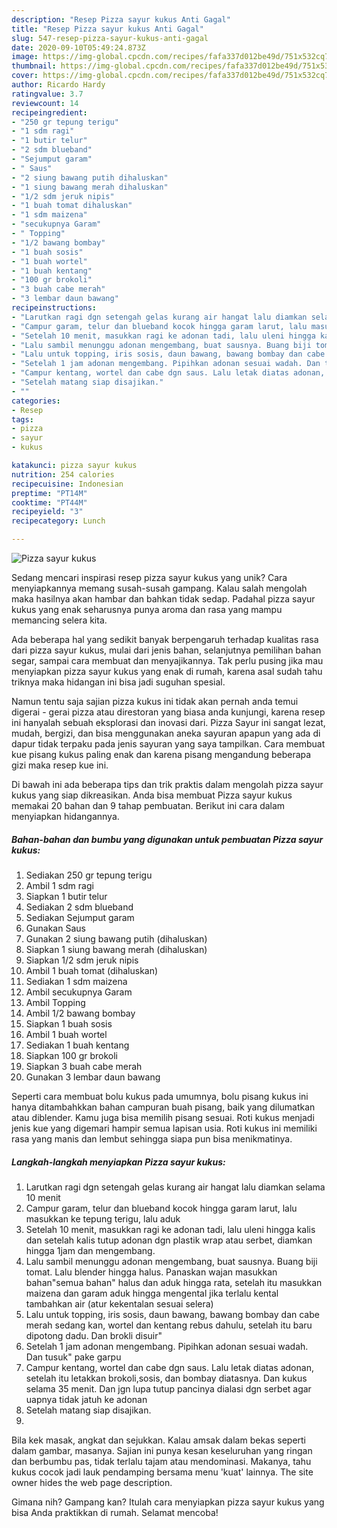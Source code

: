 ```yaml
---
description: "Resep Pizza sayur kukus Anti Gagal"
title: "Resep Pizza sayur kukus Anti Gagal"
slug: 547-resep-pizza-sayur-kukus-anti-gagal
date: 2020-09-10T05:49:24.873Z
image: https://img-global.cpcdn.com/recipes/fafa337d012be49d/751x532cq70/pizza-sayur-kukus-foto-resep-utama.jpg
thumbnail: https://img-global.cpcdn.com/recipes/fafa337d012be49d/751x532cq70/pizza-sayur-kukus-foto-resep-utama.jpg
cover: https://img-global.cpcdn.com/recipes/fafa337d012be49d/751x532cq70/pizza-sayur-kukus-foto-resep-utama.jpg
author: Ricardo Hardy
ratingvalue: 3.7
reviewcount: 14
recipeingredient:
- "250 gr tepung terigu"
- "1 sdm ragi"
- "1 butir telur"
- "2 sdm blueband"
- "Sejumput garam"
- " Saus"
- "2 siung bawang putih dihaluskan"
- "1 siung bawang merah dihaluskan"
- "1/2 sdm jeruk nipis"
- "1 buah tomat dihaluskan"
- "1 sdm maizena"
- "secukupnya Garam"
- " Topping"
- "1/2 bawang bombay"
- "1 buah sosis"
- "1 buah wortel"
- "1 buah kentang"
- "100 gr brokoli"
- "3 buah cabe merah"
- "3 lembar daun bawang"
recipeinstructions:
- "Larutkan ragi dgn setengah gelas kurang air hangat lalu diamkan selama 10 menit"
- "Campur garam, telur dan blueband kocok hingga garam larut, lalu masukkan ke tepung terigu, lalu aduk"
- "Setelah 10 menit, masukkan ragi ke adonan tadi, lalu uleni hingga kalis dan setelah kalis tutup adonan dgn plastik wrap atau serbet, diamkan hingga 1jam dan mengembang."
- "Lalu sambil menunggu adonan mengembang, buat sausnya. Buang biji tomat. Lalu blender hingga halus. Panaskan wajan masukkan bahan&#34;semua bahan&#34; halus dan aduk hingga rata, setelah itu masukkan maizena dan garam aduk hingga mengental jika terlalu kental tambahkan air (atur kekentalan sesuai selera)"
- "Lalu untuk topping, iris sosis, daun bawang, bawang bombay dan cabe merah sedang kan, wortel dan kentang rebus dahulu, setelah itu baru dipotong dadu. Dan brokli disuir&#34;"
- "Setelah 1 jam adonan mengembang. Pipihkan adonan sesuai wadah. Dan tusuk&#34; pake garpu"
- "Campur kentang, wortel dan cabe dgn saus. Lalu letak diatas adonan, setelah itu letakkan brokoli,sosis, dan bombay diatasnya. Dan kukus selama 35 menit. Dan jgn lupa tutup pancinya dialasi dgn serbet agar uapnya tidak jatuh ke adonan"
- "Setelah matang siap disajikan."
- ""
categories:
- Resep
tags:
- pizza
- sayur
- kukus

katakunci: pizza sayur kukus 
nutrition: 254 calories
recipecuisine: Indonesian
preptime: "PT14M"
cooktime: "PT44M"
recipeyield: "3"
recipecategory: Lunch

---
```



![Pizza sayur kukus](https://img-global.cpcdn.com/recipes/fafa337d012be49d/751x532cq70/pizza-sayur-kukus-foto-resep-utama.jpg)

Sedang mencari inspirasi resep pizza sayur kukus yang unik? Cara menyiapkannya memang susah-susah gampang. Kalau salah mengolah maka hasilnya akan hambar dan bahkan tidak sedap. Padahal pizza sayur kukus yang enak seharusnya punya aroma dan rasa yang mampu memancing selera kita.

Ada beberapa hal yang sedikit banyak berpengaruh terhadap kualitas rasa dari pizza sayur kukus, mulai dari jenis bahan, selanjutnya pemilihan bahan segar, sampai cara membuat dan menyajikannya. Tak perlu pusing jika mau menyiapkan pizza sayur kukus yang enak di rumah, karena asal sudah tahu triknya maka hidangan ini bisa jadi suguhan spesial.

Namun tentu saja sajian pizza kukus ini tidak akan pernah anda temui digerai - gerai pizza atau direstoran yang biasa anda kunjungi, karena resep ini hanyalah sebuah eksplorasi dan inovasi dari. Pizza Sayur ini sangat lezat, mudah, bergizi, dan bisa menggunakan aneka sayuran apapun yang ada di dapur tidak terpaku pada jenis sayuran yang saya tampilkan. Cara membuat kue pisang kukus paling enak dan karena pisang mengandung beberapa gizi maka resep kue ini.


Di bawah ini ada beberapa tips dan trik praktis dalam mengolah pizza sayur kukus yang siap dikreasikan. Anda bisa membuat Pizza sayur kukus memakai 20 bahan dan 9 tahap pembuatan. Berikut ini cara dalam menyiapkan hidangannya.

<!--inarticleads1-->

##### Bahan-bahan dan bumbu yang digunakan untuk pembuatan Pizza sayur kukus:

1. Sediakan 250 gr tepung terigu
1. Ambil 1 sdm ragi
1. Siapkan 1 butir telur
1. Sediakan 2 sdm blueband
1. Sediakan Sejumput garam
1. Gunakan  Saus
1. Gunakan 2 siung bawang putih (dihaluskan)
1. Siapkan 1 siung bawang merah (dihaluskan)
1. Siapkan 1/2 sdm jeruk nipis
1. Ambil 1 buah tomat (dihaluskan)
1. Sediakan 1 sdm maizena
1. Ambil secukupnya Garam
1. Ambil  Topping
1. Ambil 1/2 bawang bombay
1. Siapkan 1 buah sosis
1. Ambil 1 buah wortel
1. Sediakan 1 buah kentang
1. Siapkan 100 gr brokoli
1. Siapkan 3 buah cabe merah
1. Gunakan 3 lembar daun bawang


Seperti cara membuat bolu kukus pada umumnya, bolu pisang kukus ini hanya ditambahkkan bahan campuran buah pisang, baik yang dilumatkan atau diblender. Kamu juga bisa memilih pisang sesuai. Roti kukus menjadi jenis kue yang digemari hampir semua lapisan usia. Roti kukus ini memiliki rasa yang manis dan lembut sehingga siapa pun bisa menikmatinya. 

<!--inarticleads2-->

##### Langkah-langkah menyiapkan Pizza sayur kukus:

1. Larutkan ragi dgn setengah gelas kurang air hangat lalu diamkan selama 10 menit
1. Campur garam, telur dan blueband kocok hingga garam larut, lalu masukkan ke tepung terigu, lalu aduk
1. Setelah 10 menit, masukkan ragi ke adonan tadi, lalu uleni hingga kalis dan setelah kalis tutup adonan dgn plastik wrap atau serbet, diamkan hingga 1jam dan mengembang.
1. Lalu sambil menunggu adonan mengembang, buat sausnya. Buang biji tomat. Lalu blender hingga halus. Panaskan wajan masukkan bahan&#34;semua bahan&#34; halus dan aduk hingga rata, setelah itu masukkan maizena dan garam aduk hingga mengental jika terlalu kental tambahkan air (atur kekentalan sesuai selera)
1. Lalu untuk topping, iris sosis, daun bawang, bawang bombay dan cabe merah sedang kan, wortel dan kentang rebus dahulu, setelah itu baru dipotong dadu. Dan brokli disuir&#34;
1. Setelah 1 jam adonan mengembang. Pipihkan adonan sesuai wadah. Dan tusuk&#34; pake garpu
1. Campur kentang, wortel dan cabe dgn saus. Lalu letak diatas adonan, setelah itu letakkan brokoli,sosis, dan bombay diatasnya. Dan kukus selama 35 menit. Dan jgn lupa tutup pancinya dialasi dgn serbet agar uapnya tidak jatuh ke adonan
1. Setelah matang siap disajikan.
1. 


Bila kek masak, angkat dan sejukkan. Kalau amsak dalam bekas seperti dalam gambar, masanya. Sajian ini punya kesan keseluruhan yang ringan dan berbumbu pas, tidak terlalu tajam atau mendominasi. Makanya, tahu kukus cocok jadi lauk pendamping bersama menu &#39;kuat&#39; lainnya. The site owner hides the web page description. 

Gimana nih? Gampang kan? Itulah cara menyiapkan pizza sayur kukus yang bisa Anda praktikkan di rumah. Selamat mencoba!

